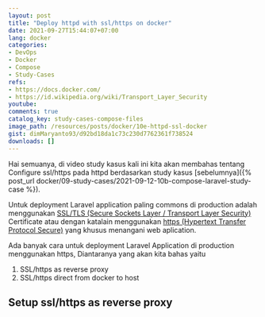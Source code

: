 ```yaml
---
layout: post
title: "Deploy httpd with ssl/https on docker"
date: 2021-09-27T15:44:07+07:00
lang: docker
categories:
- DevOps
- Docker
- Compose
- Study-Cases
refs: 
- https://docs.docker.com/
- https://id.wikipedia.org/wiki/Transport_Layer_Security
youtube: 
comments: true
catalog_key: study-cases-compose-files
image_path: /resources/posts/docker/10e-httpd-ssl-docker
gist: dimMaryanto93/d92bd18da1c73c230d7762361f738524
downloads: []
---
```



Hai semuanya, di video study kasus kali ini kita akan membahas tentang Configure ssl/https pada httpd berdasarkan study kasus [sebelumnya]({% post_url docker/09-study-cases/2021-09-12-10b-compose-laravel-study-case %}). 

Untuk deployment Laravel application paling commons di production adalah menggunakan [SSL/TLS (Secure Sockets Layer / Transport Layer Security)](https://id.wikipedia.org/wiki/Transport_Layer_Security) Certificate atau dengan katalain menggunakan [https (Hypertext Transfer Protocol Secure)](https://id.wikipedia.org/wiki/HTTPS) yang khusus menangani web aplication.

Ada banyak cara untuk deployment Laravel Application di production menggunakan https, Diantaranya yang akan kita bahas yaitu

1. SSL/https as reverse proxy
2. SSL/https direct from docker to host

## Setup ssl/https as reverse proxy
